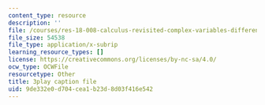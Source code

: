 ```yaml
---
content_type: resource
description: ''
file: /courses/res-18-008-calculus-revisited-complex-variables-differential-equations-and-linear-algebra-fall-2011/9de332e0d704cea1b23d8d03f416e542_s1DFa1dCss0.srt
file_size: 54538
file_type: application/x-subrip
learning_resource_types: []
license: https://creativecommons.org/licenses/by-nc-sa/4.0/
ocw_type: OCWFile
resourcetype: Other
title: 3play caption file
uid: 9de332e0-d704-cea1-b23d-8d03f416e542
---
```

